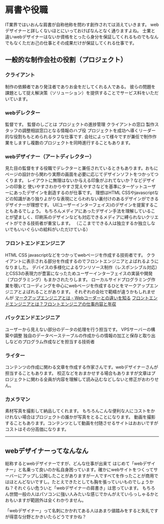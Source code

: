 # 肩書や役職
IT業界ではいおんな肩書が自称他称を問わす創作されては消えていきます。
webデザイナーと詳しくないほとにいっておけばなんとなく通りますよね。
士業と違いwebデザイナーはないか資格をとったら身分を保証してくれるものでもなんでもなくただお己の仕事とその成果だけが保証してくれる仕事です。




## 一般的な制作会社の役割（プロジェクト）

### クライアント
制作の依頼者であり発注者でありお金をだしてくれる人である。
彼らの問題を課題として捉え解決策（ソリューション）を提供することでサービス料をいただいています。

### webデレクター

監督です。
監督のしごとは プロジェクトの進捗管理 クライアントの窓口 製作スタッフの調整相談窓口となる情報のハブ役 プロジェクトを成功へ導くリーダー的な役割ももとめられるタフな仕事です.
会社によって様々ですが兼任で制作作業をしますし複数のプロジェクトを同時進行することもあります。


### webデザイナー（アートディレクター）
見た目の監督をする役職でデレクターと兼任されているときもあります。おもにページの設計から関わり実際の画面を必要に応じてデザインソフトをつかってつくります。
レイアウトに無理はないか与える印象がぶれてないか？などデザインの印象と
使いやすさわかりやすさ覚えやすさなどを基準にターゲットユーザーにあったデザインを創造するのが仕事です。
理想はHTML CSSやjavascriptなどの知識があり独りよがりな表現にとらわれない裏付けのあるデザインができるデザイナーが理想です。
UI(ユーザーインターフェイス)のデザインを提案することもあるでしょう。
もちろんメディアにあったデザイン手法を理解していることが望ましく、印刷系のデザインなども対応できるメディアに縛られないクリエイトができる技術者が重宝します。
（ここまでできる人は独立するか独立しないでもいいぐらいの給料がいただけている）

### フロントエンドエンジニア
HTML CSS javascriptなどをつかってwebページを作成する技術者です。
クライアントに表示される部分を作成するのでフロントエンジニアとよばれるようになりました。
デバイスの多様化によるワンリソース制作（レスポンシブル対応）とCSS3の表現力が豊富になったためユーザーインターフェイスの実装や開発（プログラミング）もまかされたりします。
ローカルサイドプログラミング作業を覗いてコーディングを中心にwebページを作成するひとをマークアップエンジニアとよばれることがあります。
それぞれの会社で範疇が違うかもしれませんが
[マークアップエンジニアとは - Webコーダーとの違いを知る](https://mynavi-creator.jp/blog/article/the-role-of-mark-up-engineer)
[フロントエンドエンジニアとは？フロントエンジニアの仕事内容と年収](https://www.internetacademy.jp/it/programming/javascript.html)

### バックエンドエンジニア
ユーザーから見えない部分のデータの処理を行う担当です。
VPSサーバーの構築や調整 独自のデータベーステーブルの作成からの情報の加工と保存と取り出しなどのプログラム作成などを担当する技術者


### ライター

コンテンツの作成に関わる文章を作成する作家さんです。webデザイナーさんが担当することもあります。
校正などをおまかせする場合もありますが文章はプロジェクトに関わる全員が内容を理解して読み込むなどしないと修正がおわりせん。

### カメラマン
素材写真を撮影して納品してくれます。
もちろんこんな便利な人にコストをかけれない場合はプロジェクトの誰かが写真をとることになります。
動画を撮影することもあります。コンテンツとして動画を付随させるサイトはおおいですがコストはその分高価になります。

---

## webデザイナーってなんなん

総称するとwebデザイナーですが、どんな仕事が出来て はじめて「webデザイナー」と名乗って良いのか私自身困っています。確かにwebサイトをつくってサーバーにアップし公開したことがありますが一人ですべてを作ったことが商用ではほとんどないですし。たとえできたとしても胸を張っていいものでしょうかね？それぐらい危ういと「webデザイナーの肩書き」は思っています。
もちろん世間一般の人はパソコンに強い人みたいな感じでかんがえていらっしゃるかとおもいますが範囲外は全くわかりません。

「webデザイナー」って名刺にかかれてある人はあまり値踏みをすると失礼ですが得意な分野とかきいたらどうですかね？
